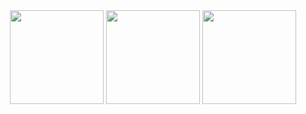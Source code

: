 <div align="center">
  <img src="https://github-readme-stats.vercel.app/api?username=cymophic&card_width=326&bg_color=222222&show_icons=true&icon_color=FB8C00&title_color=E4E4E4&text_color=E4E4E4&border_color=838383" height="150"/>
  <img src="https://github-readme-stats.vercel.app/api/top-langs?username=cymophic&layout=compact&langs_count=6&card_width=364&bg_color=222222&title_color=E4E4E4&text_color=E4E4E4&border_color=838383&exclude_repo=aquarium-control-and-monitoring-system" height="150"/>
  <img src="https://streak-stats.demolab.com?user=cymophic&card_width=430&locale=en&mode=daily&hide_border=false&background=222222&currStreakNum=E4E4E4&sideNums=E4E4E4&currStreakLabel=FB8C00&sideLabels=E4E4E4&dates=E4E4E4&date_format=n/j[/y]&border=838383" height="150"/>
</div>

###
